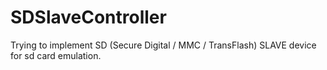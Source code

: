# SDSlaveController
Trying to implement SD (Secure Digital / MMC / TransFlash) SLAVE device for sd card emulation.
